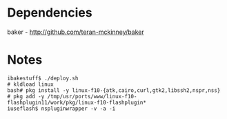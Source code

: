 Dependencies
============
baker - http://github.com/teran-mckinney/baker

Notes
=====

```
ibakestuff$ ./deploy.sh
# kldload linux
bash# pkg install -y linux-f10-{atk,cairo,curl,gtk2,libssh2,nspr,nss}
# pkg add -y /tmp/usr/ports/www/linux-f10-flashplugin11/work/pkg/linux-f10-flashplugin*
iuseflash$ nspluginwrapper -v -a -i
```
